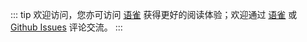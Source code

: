 ::: tip
欢迎访问，您亦可访问 [语雀](https://yuque.com/liguwe/blog) 获得更好的阅读体验；欢迎通过 [语雀](https://yuque.com/liguwe/blog)
或 [Github Issues](https://github.com/liguwe/liguwe.github.io/issues/new)  评论交流。
:::
